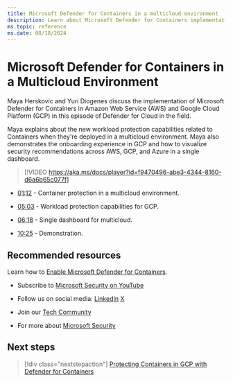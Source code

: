 ```yaml
---
title: Microsoft Defender for Containers in a multicloud environment
description: Learn about Microsoft Defender for Containers implementation in Amazon Web Service and Google Cloud Platform.
ms.topic: reference
ms.date: 08/18/2024
---
```


# Microsoft Defender for Containers in a Multicloud Environment

Maya Herskovic and Yuri Diogenes discuss the implementation of Microsoft Defender for Containers in Amazon Web Service (AWS) and Google Cloud Platform (GCP) in this episode of Defender for Cloud in the field.

Maya explains about the new workload protection capabilities related to Containers when they're deployed in a multicloud environment. Maya also demonstrates the onboarding experience in GCP and how to visualize security recommendations across AWS, GCP, and Azure in a single dashboard.

> [!VIDEO https://aka.ms/docs/player?id=f9470496-abe3-4344-8160-d6a6b65c077f]

- [01:12](/shows/mdc-in-the-field/containers-multi-cloud#time=01m12s) - Container protection in a multicloud environment.

- [05:03](/shows/mdc-in-the-field/containers-multi-cloud#time=05m03s) - Workload protection capabilities for GCP.

- [06:18](/shows/mdc-in-the-field/containers-multi-cloud#time=06m18s) - Single dashboard for multicloud.

- [10:25](/shows/mdc-in-the-field/containers-multi-cloud#time=10m25s) - Demonstration.

## Recommended resources

Learn how to [Enable Microsoft Defender for Containers](defender-for-containers-enable.md).

- Subscribe to [Microsoft Security on YouTube](https://www.youtube.com/playlist?list=PL3ZTgFEc7LysiX4PfHhdJPR7S8mGO14YS)

- Follow us on social media:
  [LinkedIn](https://www.linkedin.com/showcase/microsoft-security/posts/)
  [X](https://x.com/msftsecurity)

- Join our [Tech Community](https://aka.ms/SecurityTechCommunity)

- For more about [Microsoft Security](https://msft.it/6002T9HQY)

## Next steps

> [!div class="nextstepaction"]
> [Protecting Containers in GCP with Defender for Containers](episode-ten.md)

